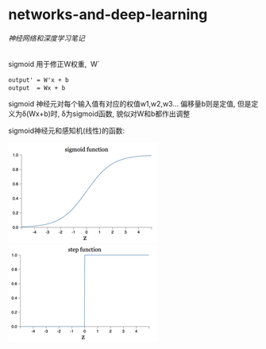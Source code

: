 # networks-and-deep-learning

###### 神经网络和深度学习笔记
   
   
sigmoid 用于修正W权重,  W`
```Python3
output' = W'x + b
output  = Wx + b
```

sigmoid 神经元对每个输入值有对应的权值w1,w2,w3... 偏移量b则是定值, 
但是定义为δ(Wx+b)时, δ为sigmoid函数, 貌似对W和b都作出调整

sigmoid神经元和感知机(线性)的函数:

![image](https://github.com/Zhulmin/networks-and-deep-learning/raw/master/images/c1f1.png) ![image](https://github.com/Zhulmin/networks-and-deep-learning/raw/master/images/c1f2.png)


 
